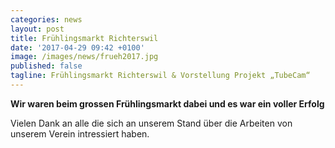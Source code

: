```yaml
---
categories: news
layout: post
title: Frühlingsmarkt Richterswil
date: '2017-04-29 09:42 +0100'
image: /images/news/frueh2017.jpg
published: false
tagline: Frühlingsmarkt Richterswil & Vorstellung Projekt „TubeCam“
---
```


**Wir waren beim grossen Frühlingsmarkt dabei und es war ein voller Erfolg**

Vielen Dank an alle die sich an unserem Stand über die Arbeiten von unserem Verein intressiert haben.
